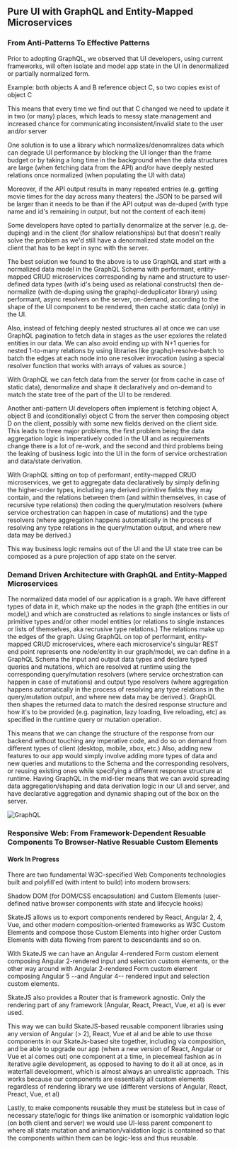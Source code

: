 
## Pure UI with GraphQL and Entity-Mapped Microservices

### From Anti-Patterns To Effective Patterns

Prior to adopting GraphQL, we observed that UI developers, using current frameworks, will often isolate and model app state in the UI in denormalized or partially normalized form. 

Example: both objects A and B reference object C, so two copies exist of object C 

This means that every time we find out that C changed we need to update it in two (or many) places, which leads to messy state management and increased chance for communicating inconsistent/invalid state to the user and/or server

One solution is to use a library which normalizes/denomralizes data which can degrade UI performance by blocking the UI longer than the frame budget or by taking a long time in the background when the data structures are large (when fetching data from the API) and/or have deeply nested relations once normalized (when populating the UI with data) 

Moreover, if the API output results in many repeated entries (e.g. getting movie times for the day across many theaters) the JSON to be parsed will be larger than it needs to be than if the API output was de-duped (with type name and id's remaining in output, but not the content of each item)

Some developers have opted to partially denormalize at the server (e.g. de-duping) and in the client (for shallow relationships) but that doesn't really solve the problem as we'd still have a denormalized state model on the client that has to be kept in sync with the server.

The best solution we found to the above is to use GraphQL and start with a normalized data model in the GraphQL Schema with performant, entity-mapped CRUD microservices corresponding by name and structure to user-defined data types (with id's being used as relational constructs) then de-normalize (with de-duping using the graphql-deduplicator library) using performant, async resolvers on the server, on-demand, according to the shape of the UI component to be rendered, then cache static data (only) in the UI. 

Also, instead of fetching deeply nested structures all at once we can use GraphQL pagination to fetch data in stages as the user epxlores the related entities in our data. We can also avoid ending up with N+1 queries for nested 1-to-many relations by using libraries like graphql-resolve-batch to batch the edges at each node into one resolver invocation (using a special resolver function that works with arrays of values as source.) 

With GraphQL we can fetch data from the server (or from cache in case of static data), denormalize and shape it declaratively and on-demand to match the state tree of the part of the UI to be rendered.

Another anti-pattern UI developers often implement is fetching object A, object B and (conditionally) object C from the server then composing object D on the client, possibly with some new fields derived on the client side. This leads to three major problems, the first problem being the data aggregation logic is imperatively coded in the UI and as requirements change there is a lot of re-work, and the second and third problems being the leaking of business logic into the UI in the form of service orchestration and data/state derivation.

With GraphQL sitting on top of performant, entity-mapped CRUD microservices, we get to aggregate data declaratively by simply defining the higher-order types, including any derived primitive fields they may contain, and the relations between them (and within themselves, in case of recursive type relations) then coding the query/mutation resolvers (where service orchestration can happen in case of mutations) and the type resolvers (where aggregation happens automatically in the process of resolving any type relations in the query/mutation output, and where new data may be derived.)    

This way business logic remains out of the UI and the UI state tree can be composed as a pure projection of app state on the server. 

### Demand Driven Architecture with GraphQL and Entity-Mapped Microservices

The normalized data model of our application is a graph. We have different types of data in it, which make up the nodes in the graph (the entities in our model,) and which are constructed as relations to single instances or lists of primitive types and/or other model entities (or relations to single instances or lists of themselves, aka recrusive type relations.) The relations make up the edges of the graph. Using GraphQL on top of performant, entity-mapped CRUD microservices, where each microservice's singular REST end point represents one node/entity in our graph/model, we can define in a GraphQL Schema the input and output data types and declare typed queries and mutations, which are resolved at runtime using the corresponding query/mutation resolvers (where service orchestration can happen in case of mutations) and output type resolvers (where aggregation happens automatically in the process of resolving any type relations in the query/mutation output, and where new data may be derived.). GraphQL then shapes the returned data to match the desired response structure and how it's to be provided (e.g. pagination, lazy loading, live reloading, etc) as specified in the runtime query or mutation operation.  

This means that we can change the structure of the response from our backend without touching any imperative code, and do so on demand from different types of client (desktop, mobile, xbox, etc.) Also, adding new features to our app would simply involve adding more types of data and new queries and mutations to the Schema and the corresponding resolvers, or reusing existing ones while specifying a different response structure at runtime. Having GraphQL in the mid-tier means that we can avoid spreading data aggregation/shaping and data derivation logic in our UI and server, and have declarative aggregation and dynamic shaping out of the box on the server.

![GraphQL](https://image.ibb.co/n5rx4b/Untitled_Diagram_42.png)

### Responsive Web: From Framework-Dependent Resuable Components To Browser-Native Resuable Custom Elements

#### Work In Progress 

There are two fundamental W3C-specified Web Components technologies built and polyfill'ed (with intent to build) into modern browsers: 

Shadow DOM (for DOM/CSS encapsulation) and 
Custom Elements (user-defined native browser components with state and lifecycle hooks)

SkateJS allows us to export components rendered by React, Angular 2, 4, Vue, and other modern composition-oriented frameworks as W3C Custom Elements and compose those Custom Elements into higher order Custom Elements with data flowing from parent to descendants and so on. 

With SkateJS we can have an Angular 4-rendered Form custom element composing Angular 2-rendered input and selection custom elements, or the other way around with Angular 2-rendered Form custom element composing Angular 5 --and Angular 4-- rendered input and selection custom elements.

SkateJS also provides a Router that is framework agnostic. Only the rendering part of any framework (Angular, React, Preact, Vue, et al) is ever used.  

This way we can build SkateJS-based reusable component libraries using any version of Angular (> 2), React, Vue et al and be able to use those components in our SkateJs-based site together, including via composition, and be able to upgrade our app (when a new version of React, Angular or Vue et al comes out) one component at a time, in piecemeal fashion as in iterative agile development, as opposed to having to do it all at once, as in waterfall development, which is almost always an unrealistic approach. This works because our components are essentially all custom elements regardless of rendering library we use (different versions of Angular, React, Preact, Vue, et al)

Lastly, to make components reusable they must be stateless but in case of necessary state/logic for things like animation or isomorphic validation logic (on both client and server) we would use UI-less parent component to where all state mutation and animation/validation logic is contained so that the components within them can be logic-less and thus reusable.

